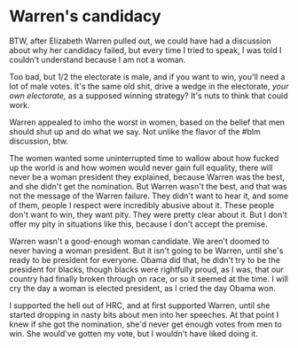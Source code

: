 # Warren's candidacy
BTW, after Elizabeth Warren pulled out, we could have had a  discussion about why her candidacy failed, but every time I tried to speak, I was told I couldn't understand because I am not a woman.

Too bad, but 1/2 the electorate is male, and if you want to win, you'll need a lot of male votes. It's the same old shit, drive a wedge in the electorate, <i>your own electorate,</i> as a supposed winning strategy? It's nuts to think that could work. 

Warren appealed to imho the worst in women, based on the belief that men should shut up and do what we say. Not unlike the flavor of the #blm discussion, btw. 

The women wanted some uninterrupted time to wallow about how fucked up the world is and how women would never gain full equality, there will never be a woman president they explained, because Warren was the best, and she didn't get the nomination. But Warren wasn't the best, and that was not the message of the Warren failure. They didn't want to hear it, and some of them, people I respect were incredibly abusive about it. These people don't want to win, they want pity. They were pretty clear about it. But I don't offer my pity in situations like this, because I don't accept the premise. 

Warren wasn't a good-enough  woman candidate. We aren't doomed to never having a woman president. But it isn't going to be Warren, until she's ready to be president for everyone. Obama did that, he didn't try to be the president for blacks, though blacks were rightfully proud, as I was, that our country had finally broken through on race, or so it seemed at the time. I will cry the day a woman is elected president, as I cried the day Obama won. 

I supported the hell out of HRC, and at first supported Warren, until she started dropping in nasty bits about men into her speeches. At that point I knew if she got the nomination, she'd never get enough votes from men to win. She would've gotten my vote, but I wouldn't have liked doing it. 


